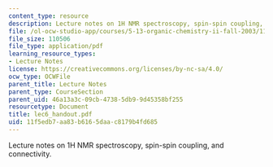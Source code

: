 ```yaml
---
content_type: resource
description: Lecture notes on 1H NMR spectroscopy, spin-spin coupling, and connectivity.
file: /ol-ocw-studio-app/courses/5-13-organic-chemistry-ii-fall-2003/11f5edb7aa83b6165daac8179b4fd685_lec6_handout.pdf
file_size: 110506
file_type: application/pdf
learning_resource_types:
- Lecture Notes
license: https://creativecommons.org/licenses/by-nc-sa/4.0/
ocw_type: OCWFile
parent_title: Lecture Notes
parent_type: CourseSection
parent_uid: 46a13a3c-09cb-4738-5db9-9d45358bf255
resourcetype: Document
title: lec6_handout.pdf
uid: 11f5edb7-aa83-b616-5daa-c8179b4fd685
---
```

Lecture notes on 1H NMR spectroscopy, spin-spin coupling, and connectivity.